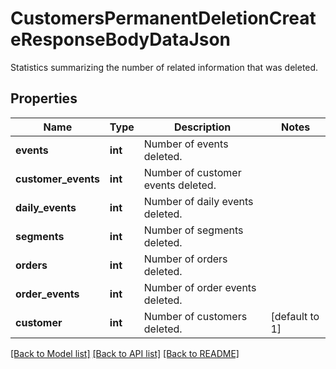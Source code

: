 # CustomersPermanentDeletionCreateResponseBodyDataJson

Statistics summarizing the number of related information that was deleted.

## Properties
Name | Type | Description | Notes
------------ | ------------- | ------------- | -------------
**events** | **int** | Number of events deleted. | 
**customer_events** | **int** | Number of customer events deleted. | 
**daily_events** | **int** | Number of daily events deleted. | 
**segments** | **int** | Number of segments deleted. | 
**orders** | **int** | Number of orders deleted. | 
**order_events** | **int** | Number of order events deleted. | 
**customer** | **int** | Number of customers deleted. | [default to 1]

[[Back to Model list]](../README.md#documentation-for-models) [[Back to API list]](../README.md#documentation-for-api-endpoints) [[Back to README]](../README.md)


